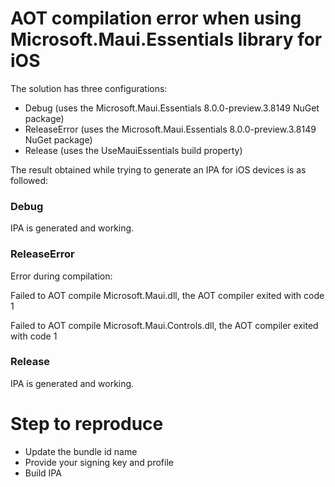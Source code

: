 # AOT compilation error when using Microsoft.Maui.Essentials library for iOS

The solution has three configurations:
- Debug (uses the Microsoft.Maui.Essentials 8.0.0-preview.3.8149 NuGet package)
- ReleaseError (uses the Microsoft.Maui.Essentials 8.0.0-preview.3.8149 NuGet package)
- Release (uses the UseMauiEssentials build property)

The result obtained while trying to generate an IPA for iOS devices is as followed:

### Debug
IPA is generated and working.

### ReleaseError
Error during compilation:

Failed to AOT compile Microsoft.Maui.dll, the AOT compiler exited with code 1

Failed to AOT compile Microsoft.Maui.Controls.dll, the AOT compiler exited with code 1

### Release
IPA is generated and working.

# Step to reproduce

- Update the bundle id name
- Provide your signing key and profile
- Build IPA
